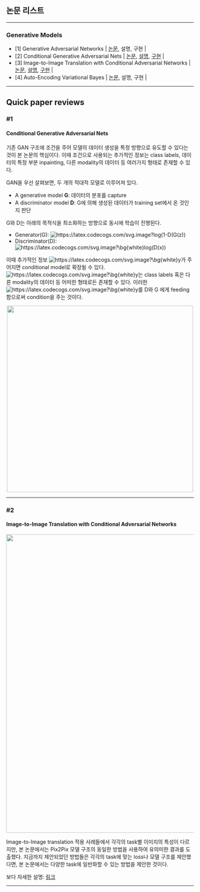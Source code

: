 

## 논문 리스트

---

### Generative Models

- [1] Generative Adversarial Networks | [논문](https://arxiv.org/abs/1406.2661), 설명, 구현 |
- [2] Conditional Generative Adversarial Nets | [논문](https://arxiv.org/abs/1411.1784), [설명](#1), [구현](https://github.com/sseunghyuns/ai-paper-study/tree/main/paper_implementations/cGAN) | 
- [3] Image-to-Image Translation with Conditional Adversarial Networks | [논문](https://arxiv.org/abs/1611.07004), [설명](#2), [구현](https://github.com/sseunghyuns/ai-paper-study/tree/main/paper_implementations/Pix2Pix) | 
- [4] Auto-Encoding Variational Bayes | [논문](https://arxiv.org/abs/1312.6114), 설명, 구현 | 

---

## Quick paper reviews

### #1
#### Conditional Generative Adversarial Nets

기존 GAN 구조에 조건을 주어 모델의 데이터 생성을 특정 방향으로 유도할 수 있다는 것이 본 논문의 핵심이다. 이때 조건으로 사용되는 추가적인 정보는 class labels, 데이터의 특정 부분 inpainting, 다른 modality의 데이터 등 여러가지 형태로 존재할 수 있다. 

GAN을 우선 살펴보면, 두 개의 적대적 모델로 이루어져 있다. 
- A generative model **G**: 데이터의 분포를 capture
- A discriminator model **D**: G에 의해 생성된 데이터가 training set에서 온 것인지 판단

G와 D는 아래의 목적식을 최소화하는 방향으로 동시에 학습이 진행된다. 

- Generator(G): <img src="https://latex.codecogs.com/svg.image?log(1-D(G(z))" title="https://latex.codecogs.com/svg.image?log(1-D(G(z))" />
- Discriminator(D): <img src="https://latex.codecogs.com/svg.image?\bg{white}log(D(x))" title="https://latex.codecogs.com/svg.image?\bg{white}log(D(x))" />

이때 추가적인 정보 <img src="https://latex.codecogs.com/svg.image?\bg{white}y" title="https://latex.codecogs.com/svg.image?\bg{white}y" />가 주어지면 conditional model로 확장될 수 있다. <img src="https://latex.codecogs.com/svg.image?\bg{white}y" title="https://latex.codecogs.com/svg.image?\bg{white}y" />는 class labels 혹은 다른 modality의 데이터 등 어떠한 형태로든 존재할 수 있다.  이러한 <img src="https://latex.codecogs.com/svg.image?\bg{white}y" title="https://latex.codecogs.com/svg.image?\bg{white}y" />를 D와 G 에게 feeding함으로써 condition을 주는 것이다. 

<p align="center">
<img width="500" src="https://user-images.githubusercontent.com/63924704/158572477-63fa3af6-06f0-4df0-b8ab-2fb53b035b8f.png">
</p>

---

### #2
#### Image-to-Image Translation with Conditional Adversarial Networks

<p align="center">
<img width="800" src="https://user-images.githubusercontent.com/63924704/164194116-1e7afd20-91fb-4e2d-a3cd-a587a7de0d16.png">
</p>

Image-to-Image translation 적용 사례들에서 각각의 task별 이미지의 특성이 다르지만, 본 논문에서는 Pix2Pix 모델 구조의 동일한 방법을 사용하여 유의미한 결과를 도출했다. 지금까지 제안되었던 방법들은 각각의 task에 맞는 loss나 모델 구조를 제안했다면, 본 논문에서는 다양한 task에 일반화할 수 있는 방법을 제안한 것이다.

보다 자세한 설명: [링크](https://seunghyun.oopy.io/2ac5e525-90d8-4083-bc9a-b913ad3db1f4)


---
